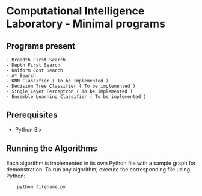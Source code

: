 # Computational Intelligence Laboratory - Minimal programs

## Programs present

    - Breadth First Search
    - Depth First Search
    - Uniform Cost Search
    - A* Search
    - KNN Classifier ( To be implemented )
    - Decision Tree Classifier ( To be implemented )
    - Single Layer Perceptron ( To be implemented )
    - Ensemble Learning Classifier ( To be implemented )

## Prerequisites

- Python 3.x

## Running the Algorithms

Each algorithm is implemented in its own Python file with a sample graph for demonstration. To run any algorithm, execute the corresponding file using Python:

```bash
    python filename.py
```